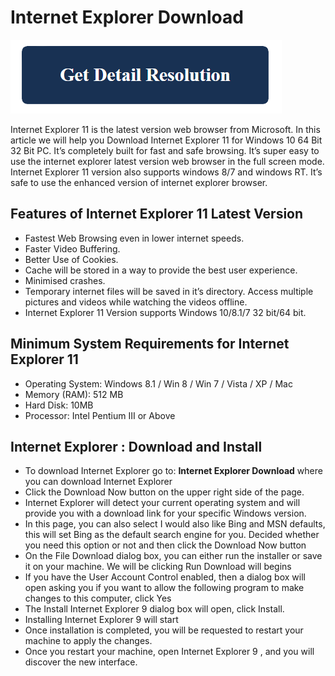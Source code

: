# Internet Explorer Download

[![Internet Explorer Download](blue.png)](https://github.com/pcw0rld/internet.explorer.download)

Internet Explorer 11 is the latest version web browser from Microsoft. In this article we will help you Download Internet Explorer 11 for Windows 10 64 Bit 32 Bit PC. It’s completely built for fast and safe browsing. It’s super easy to use the internet explorer latest version web browser in the full screen mode. Internet Explorer 11 version also supports windows 8/7 and windows RT. It’s safe to use the enhanced version of internet explorer browser.

## Features of Internet Explorer 11 Latest Version

* Fastest Web Browsing even in lower internet speeds.
* Faster Video Buffering.
* Better Use of Cookies.
* Cache will be stored in a way to provide the best user experience.
* Minimised crashes.
* Temporary internet files will be saved in it’s directory. Access multiple pictures and videos while watching the videos offline.
* Internet Explorer 11 Version supports Windows 10/8.1/7 32 bit/64 bit.

## Minimum System Requirements for Internet Explorer 11

* Operating System: Windows 8.1 / Win 8 / Win 7 / Vista / XP / Mac
* Memory (RAM): 512 MB
* Hard Disk: 10MB
* Processor: Intel Pentium III or Above

## Internet Explorer : Download and Install

* To download Internet Explorer go to: **Internet Explorer Download** where you can download Internet Explorer
* Click the Download Now button on the upper right side of the page.
* Internet Explorer will detect your current operating system and will provide you with a download link for your specific Windows version. 
* In this page, you can also select I would also like Bing and MSN defaults, this will set Bing as the default search engine for you. Decided whether you need this option or not and then click the Download Now button
* On the File Download dialog box, you can either run the installer or save it on your machine. We will be clicking Run
Download will begins
* If you have the User Account Control enabled, then a dialog box will open asking you if you want to allow the following program to make changes to this computer, click Yes
* The Install Internet Explorer 9 dialog box will open, click Install.
* Installing Internet Explorer 9 will start
* Once installation is completed, you will be requested to restart your machine to apply the changes.
* Once you restart your machine, open Internet Explorer 9 , and you will discover the new interface.
